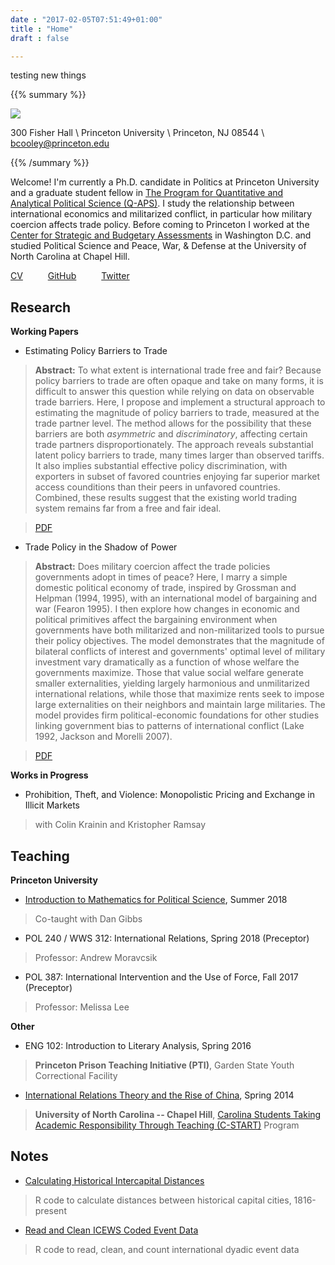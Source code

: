```yaml
---
date : "2017-02-05T07:51:49+01:00"
title : "Home"
draft : false

---
```


testing new things

{{% summary %}}

<img class="prof-pic" src="img/bc.jpg">

300 Fisher Hall \\
Princeton University \\
Princeton, NJ 08544 \\
[bcooley@princeton.edu](mailto:bcooley@princeton.edu)

{{% /summary %}}

Welcome! I'm currently a Ph.D. candidate in Politics at Princeton University and a graduate student fellow in [The Program for Quantitative and Analytical Political Science (Q-APS)](https://q-aps.princeton.edu/). I study the relationship between international economics and militarized conflict, in particular how military coercion affects trade policy. Before coming to Princeton I worked at the [Center for Strategic and Budgetary Assessments](http://csbaonline.org/) in Washington D.C. and studied Political Science and Peace, War, & Defense at the University of North Carolina at Chapel Hill.

[CV](docs/Cooley_cv.pdf) &emsp; &emsp; [GitHub](https://github.com/brendancooley) &emsp; &emsp; [Twitter](https://twitter.com/brendanmcooley)

## Research

**Working Papers**

- Estimating Policy Barriers to Trade

> **Abstract:** To what extent is international trade free and fair? Because policy barriers to trade are often opaque and take on many forms, it is difficult to answer this question while relying on data on observable trade barriers. Here, I propose and implement a structural approach to estimating the magnitude of policy barriers to trade, measured at the trade partner level. The method allows for the possibility that these barriers are both *asymmetric* and *discriminatory*, affecting certain trade partners disproportionately. The approach reveals substantial latent policy barriers to trade, many times larger than observed tariffs. It also implies substantial effective policy discrimination, with exporters in subset of favored countries enjoying far superior market access counditions than their peers in unfavored countries. Combined, these results suggest that the existing world trading system remains far from a free and fair ideal.

> [PDF](https://cdn.jsdelivr.net/gh/brendancooley/epbt/epbt.pdf)

- Trade Policy in the Shadow of Power

> **Abstract:** Does military coercion affect the trade policies governments adopt in times of peace? Here, I marry a simple domestic political economy of trade, inspired by Grossman and Helpman (1994, 1995), with an international model of bargaining and war (Fearon 1995). I then explore how changes in economic and political primitives affect the bargaining environment when governments have both militarized and non-militarized tools to pursue their policy objectives. The model demonstrates that the magnitude of bilateral conflicts of interest and governments' optimal level of military investment vary dramatically as a function of whose welfare the governments maximize. Those that value social welfare generate smaller externalities, yielding largely harmonious and unmilitarized international relations, while those that maximize rents seek to impose large externalities on their neighbors and maintain large militaries. The model provides firm political-economic foundations for other studies linking government bias to patterns of international conflict (Lake 1992, Jackson and Morelli 2007).

> [PDF](https://cdn.jsdelivr.net/gh/brendancooley/twhw/twhw.pdf)

**Works in Progress**

- Prohibition, Theft, and Violence: Monopolistic Pricing and Exchange in Illicit Markets

> with Colin Krainin and Kristopher Ramsay

## Teaching

**Princeton University**

- [Introduction to Mathematics for Political Science](http://brendancooley.com/imps2018/), Summer 2018

> Co-taught with Dan Gibbs

- POL 240 / WWS 312: International Relations, Spring 2018 (Preceptor)

> Professor: Andrew Moravcsik

- POL 387: International Intervention and the Use of Force, Fall 2017 (Preceptor)

> Professor: Melissa Lee

**Other**

- ENG 102: Introduction to Literary Analysis, Spring 2016

> **Princeton Prison Teaching Initiative (PTI)**, Garden State Youth Correctional Facility

- [International Relations Theory and the Rise of China](docs/SPCL400.303.pdf), Spring 2014

> **University of North Carolina -- Chapel Hill**, [Carolina Students Taking Academic Responsibility Through Teaching (C-START)](http://honorscarolina.unc.edu/academics/c-start/) Program

## Notes

- [Calculating Historical Intercapital Distances](/notes/dists)

> R code to calculate distances between historical capital cities, 1816-present

- [Read and Clean ICEWS Coded Event Data](/notes/icews)

> R code to read, clean, and count international dyadic event data
